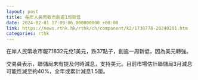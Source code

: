 ```yaml
---
layout: post
title: 在岸人民幣收市創逾1周新低
date: 2024-02-01 17:09:06.000000000 +08:00
link: https://news.rthk.hk/rthk/ch/component/k2/1738778-20240201.htm
categories: rthk
---
```


在岸人民幣收市報7.1832元兌1美元，跌37點子，創逾一周新低，因為美元轉強。

交易員表示，聯儲局未有提及何時減息，支持美元。目前市場估計聯儲局3月減息可能性減至約40%，全年或累計減息1.5厘。
